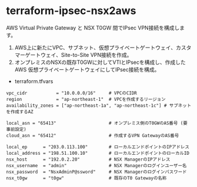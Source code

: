 # terraform-ipsec-nsx2aws

AWS Virtual Private Gateway と NSX T0GW 間でIPsec VPN接続を構成します。

1. AWS上に新たにVPC、サブネット、仮想プライベートゲートウェイ、カスタマーゲートウェイ、Site-to-Site VPN接続を作成。
2. オンプレミスのNSXの既存T0GWに対してVTIとIPsecを構成し、作成したAWS 仮想プライベートゲートウェイにしてIPsec接続を構成。


- terraform.tfvars

```
vpc_cidr           = "10.0.0.0/16"     # VPCのCIDR
region             = "ap-northeast-1"  # VPCを作成するリージョン
availability_zones = ["ap-northeast-1a", "ap-northeast-1c"] # サブネットを作成するAZ

local_asn = "65413"                    # オンプレミス側のT0GWのAS番号 (要事前設定)
cloud_asn = "65412"                    # 作成するVPN GatewayのAS番号

local_ep      = "203.0.113.100"        # ローカルエンドポイントのIPアドレス
local_address = "198.51.100.10"        # ローカルエンドポイントのローカルID
nsx_host      = "192.0.2.20"           # NSX ManagerのIPアドレス
nsx_username  = "admin"                # NSX Managerのログインユーザー名
nsx_password  = "NsxAdminP@ssword"     # NSX Managerのログインパスワード
nsx_t0gw      = "t0gw"                 # 既存のT0 Gatewayの名称
```